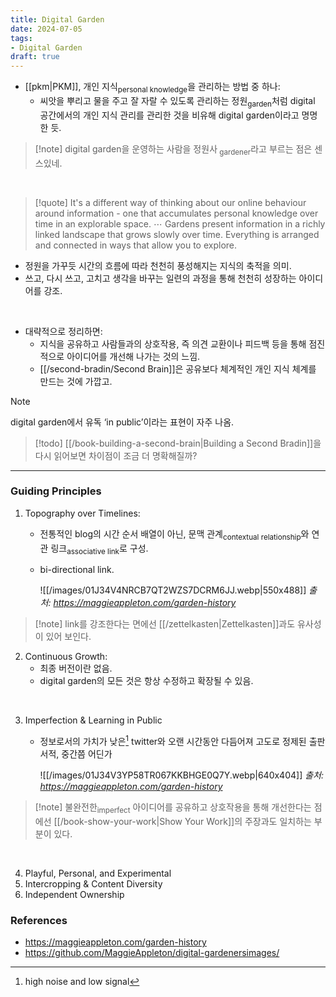 ```yaml
---
title: Digital Garden
date: 2024-07-05
tags:
- Digital Garden
draft: true
---
```


- [[pkm|PKM]], 개인 지식<sub>personal knowledge</sub>을 관리하는 방법 중 하나:
    - 씨앗을 뿌리고 물을 주고 잘 자랄 수 있도록 관리하는 정원<sub>garden</sub>처럼 digital 공간에서의 개인 지식 관리를 관리한 것을 비유해 digital garden이라고 명명한 듯.

> [!note] digital garden을 운영하는 사람을 정원사<sub> gardener</sub>라고 부르는 점은 센스있네.

<BR />

> [!quote]
> It's a different way of thinking about our online behaviour around information - one that accumulates personal knowledge over time in an explorable space. $\cdots$ Gardens present information in a richly linked landscape that grows slowly over time. Everything is arranged and connected in ways that allow you to explore.
 
- 정원을 가꾸듯 시간의 흐름에 따라 천천히 풍성해지는 지식의 축적을 의미.
- 쓰고, 다시 쓰고, 고치고 생각을 바꾸는 일련의 과정을 통해 천천히 성장하는 아이디어를 강조.

<BR />

- 대략적으로 정리하면:
    - 지식을 공유하고 사람들과의 상호작용, 즉 의견 교환이나 피드백 등을 통해 점진적으로 아이디어를 개선해 나가는 것의 느낌.
    - [[/second-bradin/Second Brain]]은 공유보다 체계적인 개인 지식 체계를 만드는 것에 가깝고.
 
> [!note]
> digital garden에서 유독 ‘in public’이라는 표현이 자주 나옴.

> [!todo]
> [[/book-building-a-second-brain|Building a Second Bradin]]을 다시 읽어보면 차이점이 조금 더 명확해질까?


---
### Guiding Principles
1. Topography over Timelines:
    - 전통적인 blog의 시간 순서 배열이 아닌, 문맥 관계<sub>contextual relationship</sub>와 연관 링크<sub>associative link</sub>로 구성.
    - bi-directional link.

        ![[/images/01J34V4NRCB7QT2WZS7DCRM6JJ.webp|550x488]]
        *출처: https://maggieappleton.com/garden-history*

> [!note] link를 강조한다는 면에선 [[/zettelkasten|Zettelkasten]]과도 유사성이 있어 보인다.

2. Continuous Growth:
    - 최종 버전이란 없음.
    - digital garden의 모든 것은 항상 수정하고 확장될 수 있음.

<BR />

3. Imperfection & Learning in Public
    - 정보로서의 가치가 낮은[^1] twitter와 오랜 시간동안 다듬어져 고도로 정제된 출판 서적, 중간쯤 어딘가
  
       ![[/images/01J34V3YP58TR067KKBHGE0Q7Y.webp|640x404]]
        *출처: https://maggieappleton.com/garden-history*


[^1]: high noise and low signal

> [!note] 불완전한<sub>imperfect</sub> 아이디어를 공유하고 상호작용을 통해 개선한다는 점에선 [[/book-show-your-work|Show Your Work]]의 주장과도 일치하는 부분이 있다.

<BR />

4. Playful, Personal, and Experimental
5. Intercropping & Content Diversity
6. Independent Ownership


### References
- https://maggieappleton.com/garden-history
- https://github.com/MaggieAppleton/digital-gardenersimages/